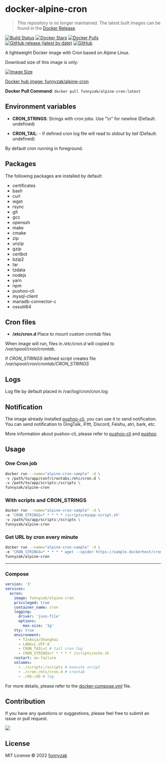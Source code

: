# docker-alpine-cron

> This repository is no longer maintained. The latest built images can be found in the [Docker Release](https://github.com/funnyzak/docker-release/tree/main/Docker/cron).

[![Build Status][build-status-image]][build-status]
[![Docker Stars][docker-star-image]][repository-url]
[![Docker Pulls][docker-pull-image]][repository-url]
[![GitHub release (latest by date)][latest-release]][repository-url]
[![GitHub][license-image]][repository-url]

A lightweight Docker image with Cron based on Alpine Linux.

Download size of this image is only:

[![Image Size][docker-image-size]][docker-hub-url]

[Docker hub image: funnyzak/alpine-cron][docker-hub-url]

**Docker Pull Command**: `docker pull funnyzak/alpine-cron:latest`

## Environment variables

- **CRON_STRINGS**: Strings with cron jobs. Use "\n" for newline (Default: undefined)

- **CRON_TAIL**: - If defined cron log file will read to *stdout* by *tail* (Default: undefined)

By default cron running in foreground.

## Packages

The following packages are installed by default:

- certificates
- bash
- curl
- wget
- rsync
- git
- gcc
- openssh
- make
- cmake
- zip
- unzip
- gzip
- certbot
- bzip2
- tar
- tzdata
- nodejs
- yarn
- npm
- pushoo-cli
- mysql-client
- mariadb-connector-c
- ossutil64

## Cron files

- **/etc/cron.d** Place to mount custom crontab files  

When image will run, files in */etc/cron.d* will copied to */var/spool/cron/crontab*.

If *CRON_STRINGS* defined script creates file */var/spool/cron/crontab/CRON_STRINGS*  

## Logs

Log file by default placed in /var/log/cron/cron.log

## Notification

The image already installed [pushoo-cli](https://github.com/funnyzak/pushoo-cli), you can use it to send notification. You can send notification to DingTalk, iFttt, Discord, Feishu, atri, bark, etc.

More information about pushoo-cli, please refer to [pushoo-cli](https://github.com/funnyzak/pushoo-cli) and [pushoo](https://github.com/imaegoo/pushoo).

## Usage

### One Cron job

```bash
docker run --name="alpine-cron-sample" -d \
-v /path/to/app/conf/crontabs:/etc/cron.d \
-v /path/to/app/scripts:/scripts \
funnyzak/alpine-cron
```

### With scripts and CRON_STRINGS

```bash
docker run --name="alpine-cron-sample" -d \
-e 'CRON_STRINGS=* * * * * /scripts/myapp-script.sh'
-v /path/to/app/scripts:/scripts \
funnyzak/alpine-cron
```

### Get URL by cron every minute

```bash
docker run --name="alpine-cron-sample" -d \
-e 'CRON_STRINGS=* * * * * wget --spider https://sample.dockerhost/cron-jobs'
funnyzak/alpine-cron
```

---

### Compose

```yaml
version: '3'
services:
  acron:
    image: funnyzak/alpine-cron
    privileged: true
    container_name: cron
    logging:
      driver: 'json-file'
      options:
        max-size: '1g'
    tty: true
    environment:
      - TZ=Asia/Shanghai
      - LANG=C.UTF-8
      - CRON_TAIL=1 # tail cron log
      - CRON_STRINGS=* * * * * /scripts/echo.sh
    restart: on-failure
    volumes:
      - ./scripts:/scripts # execute script
      - ./cron:/etc/cron.d # crontab
      - ./db:/db # log
```

For more details, please refer to the [docker-compose.yml](example/docker-compose.yml) file.

## Contribution

If you have any questions or suggestions, please feel free to submit an issue or pull request.

<a href="https://github.com/funnyzak/vue-starter/graphs/contributors">
  <img src="https://contrib.rocks/image?repo=funnyzak/alpine-cron-docker" />
</a>

## License

MIT License © 2022 [funnyzak](https://github.com/funnyzak)

[build-status-image]: https://github.com/funnyzak/alpine-cron-docker/actions/workflows/build.yml/badge.svg
[build-status]: https://github.com/funnyzak/alpine-cron-docker/actions
[repository-url]: https://github.com/funnyzak/alpine-cron-docker
[license-image]: https://img.shields.io/github/license/funnyzak/alpine-cron-docker?style=flat-square&logo=github&logoColor=white&label=license
[latest-release]: https://img.shields.io/github/v/release/funnyzak/alpine-cron-docker
[docker-star-image]: https://img.shields.io/docker/stars/funnyzak/alpine-cron.svg?style=flat-square
[docker-pull-image]: https://img.shields.io/docker/pulls/funnyzak/alpine-cron.svg?style=flat-square
[docker-image-size]: https://img.shields.io/docker/image-size/funnyzak/alpine-cron
[docker-hub-url]: https://hub.docker.com/r/funnyzak/alpine-cron
